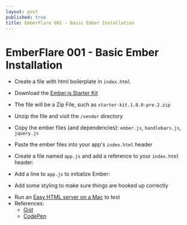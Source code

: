 ```yaml
---
layout: post
published: true
title: EmberFlare 001 - Basic Ember Installation
---
```


# EmberFlare 001 - Basic Ember Installation

* Create a file with html boilerplate in ```index.html```
* Download the [Ember.js Starter Kit](https://github.com/emberjs/starter-kit/downloads)
* The file will be a Zip File, such as ```starter-kit.1.0.0-pre.2.zip```
* Unzip the file and visit the ```/vendor``` directory
* Copy the ember files (and dependencies): ```ember.js```, ```handlebars.js```, ```jquery.js```
* Paste the ember files into your app's ```index.html``` header
		
* Create a file named ```app.js``` and add a reference to your ```index.html``` header:

<script src="https://gist.github.com/wrburgess/5111628?file=index.html">
  //index.html  
</script>

* Add a line to ```app.js``` to initialize Ember:

<script src="https://gist.github.com/wrburgess/5111628?file=app.js">
  //app.js
</script>

* Add some styling to make sure things are hooked up correctly

<script src="https://gist.github.com/wrburgess/5111628?file=style.css">
  //style.css 
</script>

* Run an [Easy HTML server on a Mac](http://wrburgess.com/blog/2013/02/19/easy-html-server/) to test
* References:
   * [Gist](https://gist.github.com/wrburgess/5111628)
   * [CodePen](http://codepen.io/wrburgess/pen/Knhzw)


		
		